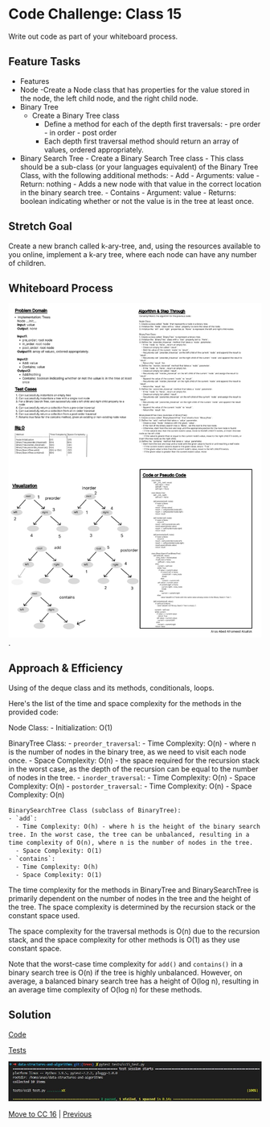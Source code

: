 # Code Challenge: Class 15

Write out code as part of your whiteboard process.

## Feature Tasks

- Features
- Node
    -Create a Node class that has properties for the value stored in the node, the left child node, and the right child node.
- Binary Tree
  - Create a Binary Tree class
    - Define a method for each of the depth first traversals:
            - pre order
            - in order
            - post order
    - Each depth first traversal method should return an array of values, ordered appropriately.
- Binary Search Tree
      - Create a Binary Search Tree class
      - This class should be a sub-class (or your languages equivalent) of the Binary Tree Class, with the following additional methods:
          - Add
              - Arguments: value
              - Return: nothing
              - Adds a new node with that value in the correct location in the binary search tree.
          - Contains
              - Argument: value
              - Returns: boolean  indicating whether or not the value is in the tree at least once.

## Stretch Goal

Create a new branch called k-ary-tree, and, using the resources available to you online, implement a k-ary tree, where each node can have any number of children.

## Whiteboard Process

![Whiteboard 14](../assets/Wireframe-14.jpg "whiteboard").

## Approach & Efficiency

Using of the deque class and its methods, conditionals, loops.

Here's the list of the time and space complexity for the methods in the provided code:

Node Class:
    - Initialization: O(1)

BinaryTree Class:
    - `preorder_traversal`:
      - Time Complexity: O(n) - where n is the number of nodes in the binary tree, as we need to visit each node once.
      - Space Complexity: O(n) - the space required for the recursion stack in the worst case, as the depth of the recursion can be equal to the number of nodes in the tree.
    - `inorder_traversal`:
      - Time Complexity: O(n)
      - Space Complexity: O(n)
    - `postorder_traversal`:
      - Time Complexity: O(n)
      - Space Complexity: O(n)

    BinarySearchTree Class (subclass of BinaryTree):
    - `add`:
      - Time Complexity: O(h) - where h is the height of the binary search tree. In the worst case, the tree can be unbalanced, resulting in a time complexity of O(n), where n is the number of nodes in the tree.
      - Space Complexity: O(1)
    - `contains`:
      - Time Complexity: O(h)
      - Space Complexity: O(1)

The time complexity for the methods in BinaryTree and BinarySearchTree is primarily dependent on the number of nodes in the tree and the height of the tree. The space complexity is determined by the recursion stack or the constant space used.

The space complexity for the traversal methods is O(n) due to the recursion stack, and the space complexity for other methods is O(1) as they use constant space.

Note that the worst-case time complexity for `add()` and `contains()` in a binary search tree is O(n) if the tree is highly unbalanced. However, on average, a balanced binary search tree has a height of O(log n), resulting in an average time complexity of O(log n) for these methods.

## Solution

[Code](../trees.py)

[Tests](../tests/cc15_test.py)

![Run](../assets/run12.JPG "run")

[Move to CC 16](..//README.md) | [Previous](..//README.md)
